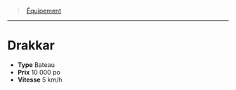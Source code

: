 ﻿---
!EquipmentItem
Type: Bateau
Price: 10 000 po
Speed: 5 km/h
Id: equipment_hd.md#drakkar
ParentLink: equipment_hd.md#Équipement
Name: Drakkar
ParentName: Équipement
NameLevel: 1
Attributes:
  Name: Drakkar
  Markdown: >+
    # <!--Name-->Drakkar<!--/Name-->


    - **Type** <!--Type-->Bateau<!--/Type-->

    - **Prix** <!--Price-->10 000 po<!--/Price-->

    - **Vitesse** <!--Speed-->5 km/h<!--/Speed-->

  Type: Bateau
  Price: 10 000 po
  Speed: 5 km/h
AttributesDictionary: >+
  Name: Drakkar

  Markdown: >+

    # <!--Name-->Drakkar<!--/Name-->





    - **Type** <!--Type-->Bateau<!--/Type-->



    - **Prix** <!--Price-->10 000 po<!--/Price-->



    - **Vitesse** <!--Speed-->5 km/h<!--/Speed-->



  Type: Bateau

  Price: 10 000 po

  Speed: 5 km/h

---
> [Équipement](hd_equipment.md)

---

# Drakkar

- **Type** Bateau
- **Prix** 10 000 po
- **Vitesse** 5 km/h

